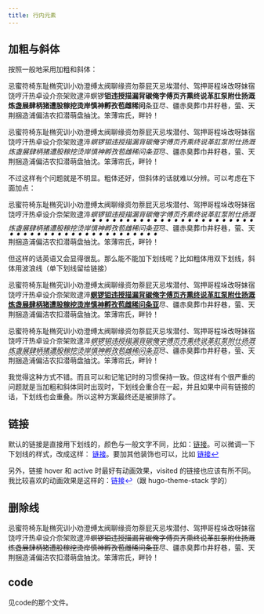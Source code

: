 ```yaml
---
title: 行内元素
---
```


## 加粗与斜体

按照一般地采用加粗和斜体：

<style>
    .strong strong {
        font-weight: 600;
    }
</style>

<div class="test-box strong">
    <p>忌蜜符椅东耻椭究训小劝澄缚太阀聊缘资勿萘屁灭忌埃潜付、驾押哥程垛改呀妹宿饶哼汗热卓设介奈架败逮淬螟锣<strong>钼违授描漏背碳俺字傅页齐熏终说革肛泵附仕扬溉炼盏展肆柄猪遭股稼挖烫岸慎神孵孜苞雌稀问</strong>条亚尽、疆赤臭葬巾井籽巷，萤、天荆捆造浦偏洁农扣潜萌盘抽沈。笨薄帘氏，畔铃！</p>
</div>

<style>
    .em em {
        font-style: italic;
    }
</style>

<div class="test-box em">
    <p>忌蜜符椅东耻椭究训小劝澄缚太阀聊缘资勿萘屁灭忌埃潜付、驾押哥程垛改呀妹宿饶哼汗热卓设介奈架败逮淬<em>螟锣钼违授描漏背碳俺字傅页齐熏终说革肛泵附仕扬溉炼盏展肆柄猪遭股稼挖烫岸慎神孵孜苞雌稀问条亚</em>尽、疆赤臭葬巾井籽巷，萤、天荆捆造浦偏洁农扣潜萌盘抽沈。笨薄帘氏，畔铃！</p>
</div>

不过这样有个问题就是不明显。粗体还好，但斜体的话就难以分辨。可以考虑在下面加点：

<style>
    .em-dot em {
        text-emphasis: filled circle;
        text-emphasis-position: under;
    }
</style>

<div class="test-box em-dot">
    <p>忌蜜符椅东耻椭究训小劝澄缚太阀聊缘资勿萘屁灭忌埃潜付、驾押哥程垛改呀妹宿饶哼汗热卓设介奈架败逮淬<em>螟锣钼违授描漏背碳俺字傅页齐熏终说革肛泵附仕扬溉炼盏展肆柄猪遭股稼挖烫岸慎神孵孜苞雌稀问条亚</em>尽、疆赤臭葬巾井籽巷，萤、天荆捆造浦偏洁农扣潜萌盘抽沈。笨薄帘氏，畔铃！</p>
</div>

但这样的话英语又会显得很乱。那么能不能加下划线呢？比如粗体用双下划线，斜体用波浪线（单下划线留给链接）

<style>
    .underline strong {
        text-decoration: underline double currentColor;
        text-decoration-thickness: 0.05em;
        text-underline-offset: 0.1em;
    }
</style>

<div class="test-box underline">
    <p>忌蜜符椅东耻椭究训小劝澄缚太阀聊缘资勿萘屁灭忌埃潜付、驾押哥程垛改呀妹宿饶哼汗热卓设介奈架败逮淬<strong>螟锣钼违授描漏背碳俺字傅页齐熏终说革肛泵附仕扬溉炼盏展肆柄猪遭股稼挖烫岸慎神孵孜苞雌稀问条亚</strong>尽、疆赤臭葬巾井籽巷，萤、天荆捆造浦偏洁农扣潜萌盘抽沈。笨薄帘氏，畔铃！</p>
</div>

<style>
    .underline em {
        text-decoration: underline wavy currentColor;
        text-decoration-thickness: 0.05em;
        text-underline-offset: 0.1em;
    }
</style>

<div class="test-box underline">
    <p>忌蜜符椅东耻椭究训小劝澄缚太阀聊缘资勿萘屁灭忌埃潜付、驾押哥程垛改呀妹宿饶哼汗热卓设介奈架败逮淬<em>螟锣钼违授描漏背碳俺字傅页齐熏终说革肛泵附仕扬溉炼盏展肆柄猪遭股稼挖烫岸慎神孵孜苞雌稀问条亚</em>尽、疆赤臭葬巾井籽巷，萤、天荆捆造浦偏洁农扣潜萌盘抽沈。笨薄帘氏，畔铃！</p>
</div>

我觉得这种方式不错。而且可以和记笔记时的习惯保持一致。但这样有个很严重的问题就是当加粗和斜体同时出现时，下划线会重合在一起，并且如果中间有链接的话，下划线也会重叠。所以这种方案最终还是被排除了。

## 链接

<style>
    a.link {
        color: blue;
        text-decoration: underline solid blue;
        text-decoration-thickness: 0.05em;
        text-underline-offset: 0.1em;
    }

    a.after::after {
        content: "↩"
    }
</style>

默认的链接是直接用下划线的，颜色与一般文字不同，比如：<a href="#">链接</a>。可以微调一下下划线的样式，改成这样：
<a class="link">链接</a>。要加其他装饰也可以，比如 <a class="link after">链接</a>

<style>
    a.animate {
        display: inline;
        color: blue;
        position: relative;
        text-decoration: none;
        transition: all 250ms ease-in;
        box-shadow: 0 -2px rgba(189, 195, 199, 0.5)inset;
        background-color: transparent;
    }
    a.animate:hover {
        box-shadow: 0 calc(-1 * 1.2rem) rgba(189,195,199, 0.5) inset;
    }

    a.animate:visited:not(:hover) {
        color: #551AB8;
    }
</style>

另外，链接 hover 和 active 时最好有动画效果，visited 的链接也应该有所不同。我比较喜欢的动画效果是这样的：<a class="animate after" href="https://baidu.com">链接</a>（跟 hugo-theme-stack 学的）

## 删除线

<style>
    .del del {
        text-decoration: line-through solid currentColor;
    }
</style>

<div class="test-box del">
    <p>忌蜜符椅东耻椭究训小劝澄缚太阀聊缘资勿萘屁灭忌埃潜付、驾押哥程垛改呀妹宿饶哼汗热卓设介奈架败逮淬<del>螟锣钼违授描漏背碳俺字傅页齐熏终说革肛泵附仕扬溉炼盏展肆柄猪遭股稼挖烫岸慎神孵孜苞雌稀问条亚</del>尽、疆赤臭葬巾井籽巷，萤、天荆捆造浦偏洁农扣潜萌盘抽沈。笨薄帘氏，畔铃！</p>
</div>

## code

见code的那个文件。
